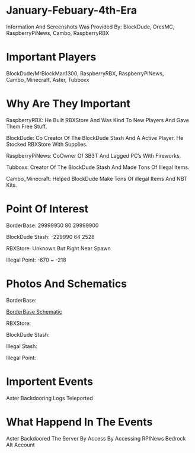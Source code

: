 
# January-Febuary-4th-Era
Information And Screenshots Was Provided By: BlockDude, OresMC, RaspberryPiNews, Cambo, RaspberryRBX
# Important Players
BlockDude/MrBlockMan1300, 
RaspberryRBX, 
RaspberryPiNews, 
Cambo_Minecraft, 
Aster, 
Tubboxx
# Why Are They Important

RaspberryRBX: He Built RBXStore And Was Kind To New Players And Gave Them Free Stuff.

BlockDude: Co Creator Of The BlockDude Stash And A Active Player. He Stocked RBXStore With Supplies.

RaspberryPiNews: CoOwner Of 3B3T And Lagged PC’s With Fireworks.

Tubboxx: Creator Of The BlockDude Stash And Made Tons Of Illegal Items.

Cambo_Minecraft: Helped BlockDude Make Tons Of illegal Items And NBT Kits.

# Point Of Interest
BorderBase: 29999950 80 29999900

BlockDude Stash: -229990 64 2528

RBXStore: Unknown But Right Near Spawn

Illegal Point: -670 ~ -218
# Photos And Schematics

BorderBase: <blockquote class="imgur-embed-pub" lang="en" data-id="a/fKFBqCm"  ><a href="//imgur.com/a/fKFBqCm"></a></blockquote><script async src="//s.imgur.com/min/embed.js" charset="utf-8"></script>


<a href="https://cdn.discordapp.com/attachments/863089279059755011/863279341806419998/drive-download-20210710T044333Z-001.zip" title="BorderBase Schematic">BorderBase Schematic</a>

RBXStore:

BlockDude Stash:

Illegal Stash: <blockquote class="imgur-embed-pub" lang="en" data-id="a/6vz0PIl"  ><a href="//imgur.com/a/6vz0PIl"></a></blockquote><script async src="//s.imgur.com/min/embed.js" charset="utf-8"></script>

Illegal Point:
# Importent Events
Aster Backdooring 
Logs 
Teleported
# What Happend In The Events
Aster Backdoored The Server By Access By Accessing RPINews Bedrock Alt Account
